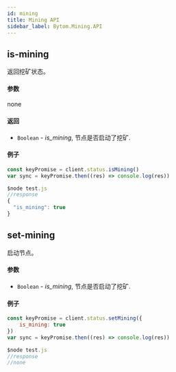 ```yaml
---
id: mining
title: Mining API
sidebar_label: Bytom.Mining.API
---
```


## is-mining

返回挖矿状态。

#### 参数

none

#### 返回


- `Boolean` - *is_mining*, 节点是否启动了挖矿.

#### 例子
```js
const keyPromise = client.status.isMining()
var sync = keyPromise.then((res) => console.log(res)) 
```
```js
$node test.js
//response
{
  "is_mining": true
}
```

## set-mining

启动节点。

#### 参数

- `Boolean` - *is_mining*, 节点是否启动了挖矿.

#### 例子
```js
const keyPromise = client.status.setMining({
    is_mining: true
})
var sync = keyPromise.then((res) => console.log(res)) 
```
```js
$node test.js
//response
//none
```
